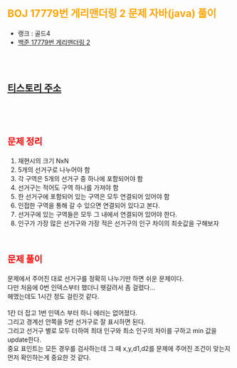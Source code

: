 # <span style="color:orange; font-size:17pt; font-weight:bold">BOJ 17779번 게리맨더링 2 문제 자바(java)  풀이</span>
- 랭크 : 골드4
- [백준 17779번 게리맨더링 2](https://www.acmicpc.net/problem/17779)

<br><br>

## [티스토리 주소](https://hoho325.tistory.com/)
<br><br>


# <span style="color: red; font-size:15pt">문제 정리</span> 
1. 재현시의 크기 NxN
2. 5개의 선거구로 나누어야 함
3. 각 구역은 5개의 선거구 중 하나에 포함되어야 함
4. 선거구는 적어도 구역 하나를 가져야 함
5. 한 선거구에 포함되어 있는 구역은 모두 연결되어 있어야 함
6. 인접한 구역을 통해 갈 수 있으면 연결되어 있다고 본다.
7. 선거구에 있는 구역들은 모두 그 내에서 연결되어 있어야 한다.
8. 인구가 가장 많은 선거구와 가장 적은 선거구의 인구 차이의 최솟값을 구해보자
<br><br>

# <span style="color: red; font-size:15pt">문제 풀이</span>
문제에서 주어진 대로 선거구를 정확히 나누기만 하면 쉬운 문제이다.  
다만 처음에 0번 인덱스부터 했더니 헷갈려서 좀 걸렸다...  
헤맸는데도 1시간 정도 걸린것 같다.  
<br>
1칸 더 잡고 1번 인덱스 부터 하니 에러는 없어졌다.  
그리고 경계선 안쪽을 5번 선거구로 잘 표시하면 된다.  
그리고 선거구 별로 모두 더하여 최대 인구와 최소 인구의 차이를 구하고 min 값을 update한다.  
중요 표인트는 모든 경우를 검사하는데 그 때 x,y,d1,d2를 문제에 주어진 조건이 맞는지 먼저 확인하는게 중요한 것 같다.  